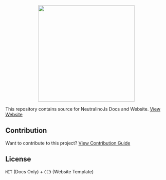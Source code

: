 <div align="center">
  <img src="https://raw.githubusercontent.com/neutralinojs/neutralinojs.github.io/b667f2c2/docs/nllogo.png" style="width:300px;"/>
</div>

This repository contains source for NeutralinoJs Docs and Website. [View Website](https://neutralino.js.org)

## Contribution
Want to contribute to this project? [View Contribution Guide](contribution.md)

## License
`MIT` (Docs Only) + `CC3` (Website Template)


